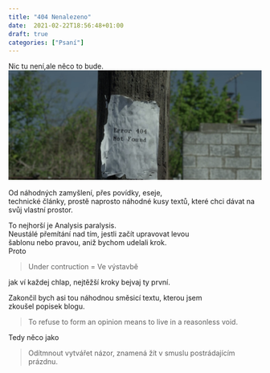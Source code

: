 ```yaml
---
title: "404 Nenalezeno"
date:  2021-02-22T18:56:48+01:00
draft: true
categories: ["Psaní"]
---
```


Nic tu není,ale něco to bude.
![Ding](/img/mrRobot404NotFound.jpg)

Od náhodných zamyšlení, přes povídky, eseje,  
technické články, prostě naprosto náhodné kusy textů, které chci dávat
na svůj vlastní prostor.  

To nejhorší je Analysis paralysis.  
Neustálé přemítání nad tím, jestli začít upravovat levou  
šablonu nebo pravou, aniž bychom udelali krok.  
Proto
> Under contruction = Ve výstavbě 

jak ví každej chlap,
nejtěžší kroky bejvaj ty první.  

Zakončil bych asi tou náhodnou směsicí textu, kterou jsem  
zkoušel popisek blogu.

> To refuse to form an opinion means to live in a reasonless void.

Tedy něco jako  

> Odítmnout vytvářet názor, znamená žít v smuslu postrádajícím prázdnu.